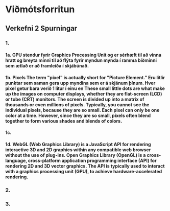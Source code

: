 # Viðmótsforritun

## Verkefni 2 Spurningar
### 1.
#### 1a. GPU stendur fyrir Graphics Processing Unit og er sérhæft til að vinna hratt og breyta minni til að flýta fyrir myndun mynda í ramma biðminni sem ætlað er að framleiða í skjábúnað.
#### 1b. Pixels The term "pixel" is actually short for "Picture Element." Eru litlir punktar sem saman gera upp myndina sem er á skjánum þínum. Hver pixel getur bara verið 1 litur í einu en These small little dots are what make up the images on computer displays, whether they are flat-screen (LCD) or tube (CRT) monitors. The screen is divided up into a matrix of thousands or even millions of pixels. Typically, you cannot see the individual pixels, because they are so small. Each pixel can only be one color at a time. However, since they are so small, pixels often blend together to form various shades and blends of colors.
#### 1c.
#### 1d. WebGL (Web Graphics Library) is a JavaScript API for rendering interactive 3D and 2D graphics within any compatible web browser without the use of plug-ins. Open Graphics Library (OpenGL) is a cross-language, cross-platform application programming interface (API) for rendering 2D and 3D vector graphics. The API is typically used to interact with a graphics processing unit (GPU), to achieve hardware-accelerated rendering.
### 2.
### 3.
